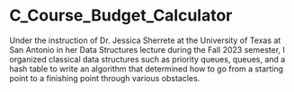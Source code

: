 # C_Course_Budget_Calculator

Under the instruction of Dr. Jessica Sherrete at the University of Texas at San Antonio in her Data Structures lecture during the Fall 2023 semester, I organized classical data structures such as priority queues, queues, and a hash table to write an algorithm that determined how to go from a starting point to a finishing point through various obstacles.
